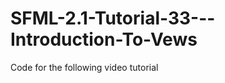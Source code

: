 SFML-2.1-Tutorial-33---Introduction-To-Vews
===========================================

Code for the following video tutorial 
